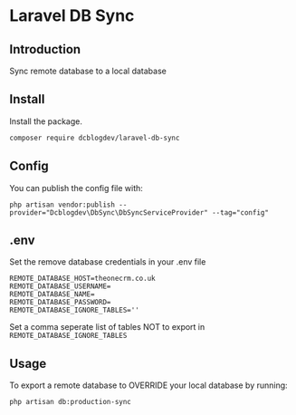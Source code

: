 # Laravel DB Sync

## Introduction
Sync remote database to a local database

## Install

Install the package.

```bash
composer require dcblogdev/laravel-db-sync
```

## Config

You can publish the config file with:

```
php artisan vendor:publish --provider="Dcblogdev\DbSync\DbSyncServiceProvider" --tag="config"
``` 

## .env 

Set the remove database credentials in your .env file

```
REMOTE_DATABASE_HOST=theonecrm.co.uk
REMOTE_DATABASE_USERNAME=
REMOTE_DATABASE_NAME=
REMOTE_DATABASE_PASSWORD=
REMOTE_DATABASE_IGNORE_TABLES=''
```

Set a comma seperate list of tables NOT to export in `REMOTE_DATABASE_IGNORE_TABLES`

## Usage

To export a remote database to OVERRIDE your local database by running:

```bash
php artisan db:production-sync
```
